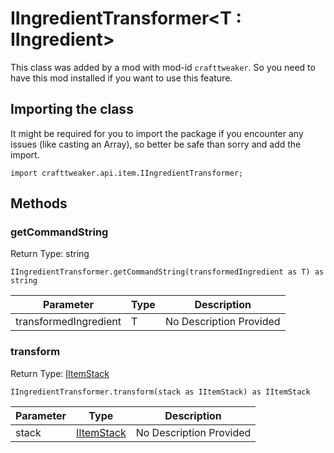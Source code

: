 # IIngredientTransformer&LT;T : IIngredient&GT;

This class was added by a mod with mod-id `crafttweaker`. So you need to have this mod installed if you want to use this feature.

## Importing the class

It might be required for you to import the package if you encounter any issues (like casting an Array), so better be safe than sorry and add the import.
```zenscript
import crafttweaker.api.item.IIngredientTransformer;
```


## Methods

### getCommandString

Return Type: string

```zenscript
IIngredientTransformer.getCommandString(transformedIngredient as T) as string
```
| Parameter | Type | Description |
|-----------|------|-------------|
| transformedIngredient | T | No Description Provided |
### transform

Return Type: [IItemStack](/vanilla/api/items/IItemStack)

```zenscript
IIngredientTransformer.transform(stack as IItemStack) as IItemStack
```
| Parameter | Type | Description |
|-----------|------|-------------|
| stack | [IItemStack](/vanilla/api/items/IItemStack) | No Description Provided |

